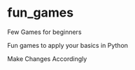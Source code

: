 # fun_games
Few Games for beginners

Fun games to apply your basics in Python 

Make Changes Accordingly
